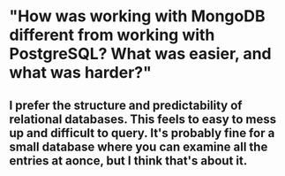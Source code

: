 # "How was working with MongoDB different from working with PostgreSQL? What was easier, and what was harder?"

## I prefer the structure and predictability of relational databases. This feels to easy to mess up and difficult to query. It's probably fine for a small database where you can examine all the entries at aonce, but I think that's about it.